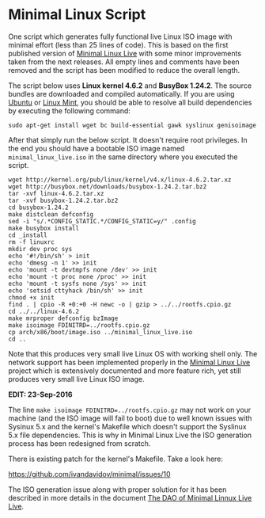 # Minimal Linux Script
One script which generates fully functional live Linux ISO image with minimal effort (less than 25 lines of code). This is based on the first published version of [Minimal Linux Live](http://github.com/ivandavidov/minimal) with some minor improvements taken from the next releases. All empty lines and comments have been removed and the script has been modified to reduce the overall length.

The script below uses **Linux kernel 4.6.2** and **BusyBox 1.24.2**. The source bundles are downloaded and compiled automatically. If you are using [Ubuntu](http://ubuntu.com) or [Linux Mint](http://linuxmint.com), you should be able to resolve all build dependencies by executing the following command:

    sudo apt-get install wget bc build-essential gawk syslinux genisoimage

After that simply run the below script. It doesn't require root privileges. In the end you should have a bootable ISO image named `minimal_linux_live.iso` in the same directory where you executed the script.

    wget http://kernel.org/pub/linux/kernel/v4.x/linux-4.6.2.tar.xz
    wget http://busybox.net/downloads/busybox-1.24.2.tar.bz2
    tar -xvf linux-4.6.2.tar.xz
    tar -xvf busybox-1.24.2.tar.bz2
    cd busybox-1.24.2
    make distclean defconfig
    sed -i "s/.*CONFIG_STATIC.*/CONFIG_STATIC=y/" .config
    make busybox install
    cd _install
    rm -f linuxrc
    mkdir dev proc sys
    echo '#!/bin/sh' > init
    echo 'dmesg -n 1' >> init
    echo 'mount -t devtmpfs none /dev' >> init
    echo 'mount -t proc none /proc' >> init
    echo 'mount -t sysfs none /sys' >> init
    echo 'setsid cttyhack /bin/sh' >> init
    chmod +x init
    find . | cpio -R +0:+0 -H newc -o | gzip > ../../rootfs.cpio.gz
    cd ../../linux-4.6.2
    make mrproper defconfig bzImage
    make isoimage FDINITRD=../rootfs.cpio.gz
    cp arch/x86/boot/image.iso ../minimal_linux_live.iso
    cd ..

Note that this produces very small live Linux OS with working shell only. The network support has been implemented properly in the [Minimal Linux Live](http://github.com/ivandavidov/minimal) project which is extensively documented and more feature rich, yet still produces very small live Linux ISO image.

**EDIT: 23-Sep-2016**

The line `make isoimage FDINITRD=../rootfs.cpio.gz` may not work on your machine (and the ISO image will fail to boot) due to well known issues with Sysinux 5.x and the kernel's Makefile which doesn't support the Syslinux 5.x file dependencies. This is why in Minimal Linux Live the ISO generation process has been redesigned from scratch.

There is existing patch for the kernel's Makefile. Take a look here:

https://github.com/ivandavidov/minimal/issues/10

The ISO generation issue along with proper solution for it has been described in more details in the document [The DAO of Minimal Linnux Live Live](https://github.com/ivandavidov/minimal/blob/master/src/the_dao_of_minimal_linux_live.txt).
